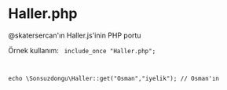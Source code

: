 Haller.php
==========

@skatersercan'ın Haller.js'inin PHP portu

Örnek kullanım:
<code>
include_once "Haller.php";

echo \Sonsuzdongu\Haller::get("Osman","iyelik"); // Osman'ın
</code>
